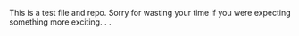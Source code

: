 This is a test file and repo.  Sorry for wasting your time if you were expecting something more exciting. . . 
